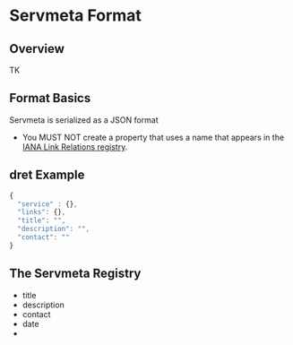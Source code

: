 # Servmeta Format

## Overview
TK

## Format Basics
Servmeta is serialized as a JSON format

 * You MUST NOT create a property that uses a name that appears in the [IANA Link Relations registry](https://www.iana.org/assignments/link-relations/link-relations.xml).
 

## dret Example

```javascript
{
  "service" : {},
  "links": {},
  "title": "",
  "description": "",
  "contact": ""
}
```

## The Servmeta Registry
 * title
 * description
 * contact
 * date
 *  
